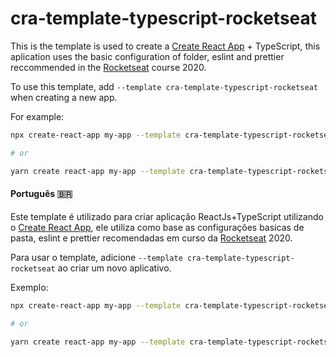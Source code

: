 # cra-template-typescript-rocketseat

This is the template is used to create a [Create React App](https://github.com/facebook/create-react-app) + TypeScript, this aplication uses the basic configuration of folder, eslint and prettier reccommended in the [Rocketseat](https://rocketseat.com.br/) course 2020.

To use this template, add `--template cra-template-typescript-rocketseat` when creating a new app.

For example:

```sh
npx create-react-app my-app --template cra-template-typescript-rocketseat

# or

yarn create react-app my-app --template cra-template-typescript-rocketseat
```

#### Português 🇧🇷

Este template é utilizado para criar aplicação ReactJs+TypeScript utilizando o [Create React App](https://github.com/facebook/create-react-app), ele utiliza como base as configurações basicas de pasta, eslint e prettier recomendadas em curso da [Rocketseat](https://rocketseat.com.br/) 2020.

Para usar o template, adicione `--template cra-template-typescript-rocketseat` ao criar um novo aplicativo.

Exemplo:

```sh
npx create-react-app my-app --template cra-template-typescript-rocketseat

# or

yarn create react-app my-app --template cra-template-typescript-rocketseat
```
